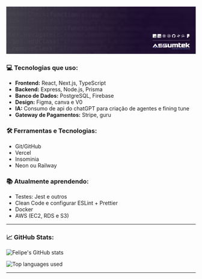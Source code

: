 ![Background](./Capalinkedin.png)

### 💻 Tecnologias que uso:
- **Frontend:** React, Next.js, TypeScript
- **Backend:** Express, Node.js, Prisma
- **Banco de Dados:** PostgreSQL, Firebase
- **Design:** Figma, canva e V0
- **IA:** Consumo de api do chatGPT para criação de agentes e fining tune
- **Gateway de Pagamentos:**  Stripe, guru 

### 🛠️ Ferramentas e Tecnologias:
- Git/GitHub
- Vercel
- Insominia
- Neon ou Railway
  
### 📚 Atualmente aprendendo:
- Testes: Jest e outros
- Clean Code e configurar ESLint + Prettier
- Docker
- AWS (EC2, RDS e S3)
  
---

### 📈 GitHub Stats:

![Felipe's GitHub stats](https://github-readme-stats.vercel.app/api?username=Tiodevs&show_icons=true&hide_title=true&count_private=true&hide=prs&bg_color=0D1117&title_color=E8E8E8&text_color=E8E8E8&border_color=E8E8E8)

![Top languages used](https://github-readme-stats.vercel.app/api/top-langs/?username=Tiodevs&layout=compact&hide_title=true&card_width=300&bg_color=0D1117&title_color=E8E8E8&text_color=E8E8E8&border_color=E8E8E8)

---





